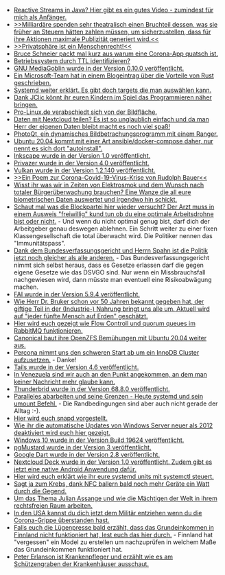 * [Reactive Streams in Java? Hier gibt es ein gutes Video - zumindest für mich als Anfänger.](https://odoepner.wordpress.com/2020/05/03/consumer-back-pressure-applied-to-reactive-streams-in-java-9/)
* [>>Milliardäre spenden sehr theatralisch einen Bruchteil dessen, was sie früher an Steuern hätten zahlen müssen, um sicherzustellen, dass für ihre Aktionen maximale Publizität generiert wird.<<](https://netzfrauen.org/2020/05/03/gates-2/)
* [>>Privatsphäre ist ein Menschenrecht!<<](https://www.kuketz-blog.de/leserfrage-wie-schaffst-du-es-in-dem-kampf-um-privatsphaere-nicht-zu-verzweifeln/)
* [Bruce Schneier packt mal kurz aus warum eine Corona-App quatsch ist.](https://www.golem.de/news/coronakrise-schneier-haelt-contact-tracing-apps-fuer-unbrauchbar-2005-148227.html)
* [Betriebssystem durch TTL identifizieren?](https://shibumi.dev/posts/identify-the-os-via-ping/)
* [GNU MediaGoblin wurde in der Version 0.10.0 veröffentlicht.](https://www.pro-linux.de/news/1/27985/gnu-mediagoblin-0100-ver%C3%B6ffentlicht.html)
* [Ein Microsoft-Team hat in einem Blogeintrag über die Vorteile von Rust geschrieben.](https://msrc-blog.microsoft.com/2020/04/29/the-safety-boat-kubernetes-and-rust/)
* [Systemd weiter erklärt. Es gibt doch targets die man auswählen kann.](https://opensource.com/article/20/5/systemd-startup)
* [Dank JClic könnt ihr euren Kindern im Spiel das Programmieren näher bringen.](https://opensource.com/article/20/5/jclic-games-kids)
* [Pro-Linux.de verabschiedt sich von der Bildfläche.](https://www.pro-linux.de/artikel/2/1996/es-war-uns-eine-ehre.html)
* [Daten mit Nextcloud teilen? Es ist so unglaublich einfach und da man Herr der eigenen Daten bleibt macht es noch viel spaß!](https://nextcloud.com/blog/sharing-in-nextcloud/)
* [PhotoQt, ein dynamisches Bildbetrachungsprogramm mit einem Ranger.](https://www.ghacks.net/2020/05/05/photoqt-is-a-fluid-image-viewer-for-windows-and-linux/)
* [Ubuntu 20.04 kommt mit einer Art ansible/docker-compose daher, nur nennt es sich dort "autoinstall".](https://utcc.utoronto.ca/~cks/space/blog/linux/Ubuntu2004AutoinstFormat)
* [Inkscape wurde in der Version 1.0 veröffentlicht.](https://lwn.net/Articles/819431)
* [Privazer wurde in der Version 4.0 veröffentlicht.](https://www.ghacks.net/2020/05/04/pc-cleaner-and-privacy-tool-privazer-4-0-released/)
* [Vulkan wurde in der Version 1.2.140 veröffentlicht.](https://www.phoronix.com/scan.php?page=news_item&px=Vulkan-1.2.140-Released)
* [>>Ein Poem zur Corona-Covid-19-Virus-Krise von Rudolph Bauer<<](https://weltnetz.tv/video/2335-das-virus)
* [Wisst ihr was wir in Zeiten von Elektrosmok und dem Wunsch nach totaler Bürgerüberwachung brauchen? Eine Wanze die all eure biometrischen Daten auswertet und irgendwo hin schickt.](https://www.golem.de/news/wearable-coronavirus-sensor-am-hals-erkennt-symptome-2005-148261.html)
* [Schaut mal was die Blockpartei hier wieder versucht? Der Arzt muss in einem Ausweis "freiwillig" kund tun ob du eine optimale Arbeitsdrohne bist oder nicht.](https://verfassungsblog.de/der-immunitaetsausweis-und-der-weg-zurueck-in-ein-freiheitliches-leben/) - Und wenn du nicht optimal genug bist, darf dich der Arbeitgeber genau deswegen ablehnen. Ein Schritt weiter zu einer fixen Klassengesellschaft die total überwacht wird. Die Politiker nennen das "Immunitätspass".
* [Dank dem Bundesverfassungsgericht und Herrn Spahn ist die Politik jetzt noch gleicher als alle anderen.](https://verfassungsblog.de/schutzlos-in-karlsruhe/) - Das Bundesverfassungsgericht nimmt sich selbst heraus, dass es Gesetze erlassen darf die gegen eigene Gesetze wie das DSVGO sind. Nur wenn ein Missbrauchsfall nachgewiesen wird, dann müsste man eventuell eine Risikoabwägung machen.
* [FAI wurde in der Version 5.9.4 veröffentlicht.](https://www.pro-linux.de/news/1/27988/fai-594-freigegeben.html)
* [Wie Herr Dr. Bruker schon vor 50 Jahren bekannt gegeben hat, der giftige Teil in der (Industrie-) Nahrung bringt uns alle um. Aktuell wird auf "jeder fünfte Mensch auf Erden" geschätzt.](https://netzfrauen.org/2020/05/05/food-4/)
* [Hier wird euch gezeigt wie Flow Controll und quorum queues im RabbitMQ funktionieren.](https://www.rabbitmq.com/blog/2020/05/04/quorum-queues-and-flow-control-the-concepts/)
* [Canonical baut ihre OpenZFS Bemühungen mit Ubuntu 20.04 weiter aus.](https://www.phoronix.com/scan.php?page=news_item&px=Ubuntu-20.10-More-ZFS)
* [Percona nimmt uns den schweren Start ab um ein InnoDB Cluster aufzusetzen.](https://www.percona.com/blog/2020/05/05/setting-up-an-innodb-cluster-with-a-few-lines-of-code/) - Danke!
* [Tails wurde in der Version 4.6 veröffentlicht.](https://www.pro-linux.de/news/1/27992/tails-46-unterst%C3%BCtzt-u2f-token.html)
* [In Venezuela sind wir auch an den Punkt angekommen, an dem man keiner Nachricht mehr glaube kann.](https://blog.fefe.de/?ts=a04cafeb)
* [Thunderbrid wurde in der Version 68.8.0 veröffentlicht.](https://www.ghacks.net/2020/05/06/thunderbird-68-8-0-is-out-with-bug-and-security-fixes/)
* [Paralleles abarbeiten und seine Grenzen - Heute systemd und sein umount Befehl.](https://utcc.utoronto.ca/~cks/space/blog/linux/SystemdShutdownUnmountStorm) - Die Randbedingungen sind aber auch nicht gerade der Alltag :-).
* [Hier wird euch snapd vorgestellt.](https://www.putorius.net/beginners-guide-snap-packages-linux.html)
* [Wie ihr die automatische Updates von Windows Server neuer als 2012 deaktiviert wird euch hier gezeigt.](https://www.windowspro.de/benjamin-buerk/update-benachrichtigungen-windows-server-deaktivieren)
* [Windows 10 wurde in der Version Build 19624 veröffentlicht.](https://www.bleepingcomputer.com/news/microsoft/windows-10-build-19624-released-with-windows-update-fixes/)
* [pgMustard wurde in der Version 3 veröffentlicht.](https://www.postgresql.org/about/news/2035/)
* [Google Dart wurde in der Version 2.8 veröffentlicht.](https://www.phoronix.com/scan.php?page=news_item&px=Google-Dart-2.8-Released)
* [Nextcloud Deck wurde in der Version 1.0 veröffentlicht. Zudem gibt es jetzt eine native Android Anwendung dafür.](https://nextcloud.com/blog/nextcloud-deck-1-0-available-today-plus-deck-for-android/)
* [Hier wird euch erklärt wie ihr eure systemd units mit systemctl steuert.](https://opensource.com/article/20/5/systemd-units)
* [Sagt ja zum Krebs, dank NFC ballern bald noch mehr Geräte ein Watt durch die Gegend.](https://www.golem.de/news/wlc-nfc-geraete-koennen-kuenftig-drahtlos-andere-geraete-aufladen-2005-148328.html)
* [Um das Thema Julian Assange und wie die Mächtigen der Welt in ihrem rechtsfreien Raum arbeiten.](https://www.republik.ch/2020/01/31/nils-melzer-spricht-ueber-wikileaks-gruender-julian-assange)
* [In den USA kannst du dich jetzt dem Militär entziehen wenn du die Corona-Grippe überstanden hast.](https://blog.fefe.de/?ts=a04d1546)
* [Falls euch die Lügenpresse bald erzählt, dass das Grundeinkommen in Finnland nicht funktioniert hat, lest euch das hier durch.](https://blog.fefe.de/?ts=a04d0207) - Finnland hat "vergessen" ein Model zu erstellen um nachzuprüfen in welchem Maße das Grundeinkommen funktioniert hat.
* [Peter Erlanson ist Krankenpfleger und erzählt wie es am Schützengraben der Krankenhäuser ausschaut.](https://weltnetz.tv/video/2337-ein-krankenhausmensch-redet-klartext)
